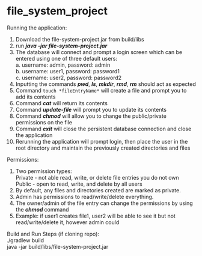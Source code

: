 # file_system_project

Running the application:
1. Download the file-system-project.jar from build/libs
2. run ***java -jar file-system-project.jar***
3. The database will connect and prompt a login screen which can be entered using one of three default users:<br />
    a. username: admin, password: admin<br />
    b. username: user1, password: password1<br />
    c. username: user2, password: password2
4. Inputting the commands ***pwd***, ***ls***, ***mkdir***, ***rmd***, ***rm*** should act as expected
5. Command `touch *fileEntryName*` will create a file and prompt you to add its contents
6. Command ***cat*** ***<fileEntryName>*** will return its contents
7. Command ***update-file*** ***<fileEntryName>*** will prompt you to update its contents
8. Command ***chmod*** ***<fileEntryName>*** will allow you to change the public/private permissions on the file
9. Command ***exit*** will close the persistent database connection and close the application
10. Rerunning the application will prompt login, then place the user in the root directory and maintain the previously created directories and files

Permissions:
1. Two permission types:<br />
    Private - not able read, write, or delete file entries you do not own<br />
    Public - open to read, write, and delete by all users
2. By default, any files and directories created are marked as private.
3. Admin has permissions to read/write/delete everything.
4. The owner/admin of the file entry can change the permissions by using the ***chmod <file entry name>*** command
5. Example: if user1 creates file1, user2 will be able to see it but not read/write/delete it, however admin could


Build and Run Steps (if cloning repo):
<br>
./gradlew build
<br>
java -jar build/libs/file-system-project.jar
